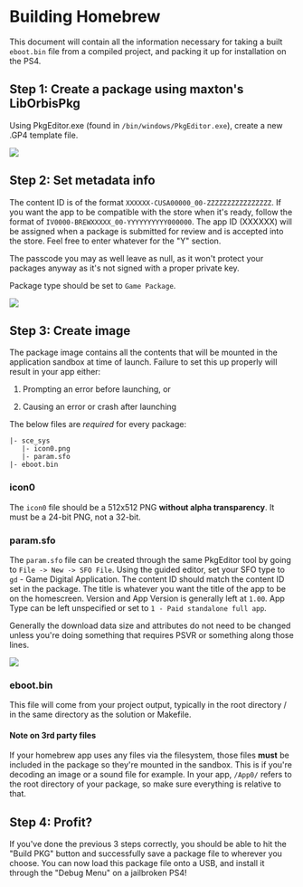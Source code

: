 # Building Homebrew

This document will contain all the information necessary for taking a built `eboot.bin` file from a compiled project, and packing it up for installation on the PS4.



## Step 1: Create a package using maxton's LibOrbisPkg

Using PkgEditor.exe (found in `/bin/windows/PkgEditor.exe`), create a new .GP4 template file.

![](https://i.imgur.com/eC6pBgO.png)



## Step 2: Set metadata info

The content ID is of the format `XXXXXX-CUSA00000_00-ZZZZZZZZZZZZZZZZ`. If you want the app to be compatible with the store when it's ready, follow the format of `IV0000-BREWXXXXX_00-YYYYYYYYYY000000`. The app ID (XXXXXX) will be assigned when a package is submitted for review and is accepted into the store. Feel free to enter whatever for the "Y" section.

The passcode you may as well leave as null, as it won't protect your packages anyway as it's not signed with a proper private key.

Package type should be set to `Game Package`.

![](https://i.imgur.com/QfMjToF.png)



## Step 3: Create image

The package image contains all the contents that will be mounted in the application sandbox at time of launch. Failure to set this up properly will result in your app either:

1) Prompting an error before launching, or

2) Causing an error or crash after launching

The below files are *required* for every package:

```
|- sce_sys
   |- icon0.png
   |- param.sfo
|- eboot.bin
```



### icon0

The `icon0` file should be a 512x512 PNG **without alpha transparency**. It must be a 24-bit PNG, not a 32-bit.



### param.sfo

The `param.sfo` file can be created through the same PkgEditor tool by going to `File -> New -> SFO File`. Using the guided editor, set your SFO type to `gd` - Game Digital Application. The content ID should match the content ID set in the package. The title is whatever you want the title of the app to be on the homescreen. Version and App Version is generally left at `1.00`. App Type can be left unspecified or set to `1 - Paid standalone full app`.

Generally the download data size and attributes do not need to be changed unless you're doing something that requires PSVR or something along those lines.

![](https://i.imgur.com/IVBouFR.png)



### eboot.bin

This file will come from your project output, typically in the root directory / in the same directory as the solution or Makefile.



#### Note on 3rd party files

If your homebrew app uses any files via the filesystem, those files **must** be included in the package so they're mounted in the sandbox. This is if you're decoding an image or a sound file for example. In your app, `/App0/` refers to the root directory of your package, so make sure everything is relative to that.



## Step 4: Profit?

If you've done the previous 3 steps correctly, you should be able to hit the "Build PKG" button and successfully save a package file to wherever you choose. You can now load this package file onto a USB, and install it through the "Debug Menu" on a jailbroken PS4!